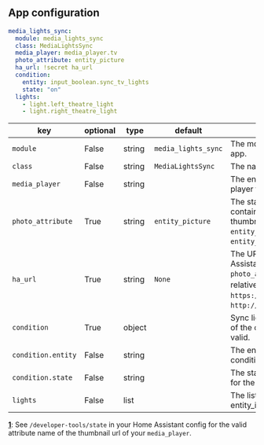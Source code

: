 ## App configuration

```yaml
media_lights_sync:
  module: media_lights_sync
  class: MediaLightsSync
  media_player: media_player.tv
  photo_attribute: entity_picture
  ha_url: !secret ha_url
  condition:
    entity: input_boolean.sync_tv_lights
    state: "on"
  lights:
    - light.left_theatre_light
    - light.right_theatre_light
```

| key                | optional | type   | default             | description                                                                                                                                                                                     |
| ------------------ | -------- | ------ | ------------------- | ----------------------------------------------------------------------------------------------------------------------------------------------------------------------------------------------- |
| `module`           | False    | string | `media_lights_sync` | The module name of the app.                                                                                                                                                                     |
| `class`            | False    | string | `MediaLightsSync`   | The name of the Class.                                                                                                                                                                          |
| `media_player`     | False    | string |                     | The entity_id of the media player to sync from.                                                                                                                                                 |
| `photo_attribute`  | True     | string | `entity_picture`    | The state attribute containing the url to the thumbnail. Examples: `entity_picture`, `entity_picture_local`.                                                                                    |
| `ha_url`           | True     | string | `None`              | The URL to your Home Assistant. Only useful if `photo_attribute` is a relative URL<sup id="ha-url">[1](#ha-url-note)</sup>. Examples: `https://my-ha.duckdns.org`, `http://192.168.1.123:8123`. |
| `condition`        | True     | object |                     | Sync lights only if the state of the condition entity is valid.                                                                                                                                 |
| `condition.entity` | False    | string |                     | The entity_id of the condition.                                                                                                                                                                 |
| `condition.state`  | False    | string |                     | The state to match in order for the lights to sync.                                                                                                                                             |
| `lights`           | False    | list   |                     | The list of all the lights entity_id to sync to.                                                                                                                                                |

<b id="ha-url-note">[1](#ha-url)</b>: See `/developer-tools/state` in your Home Assistant config for the valid attribute name of the thumbnail url of your `media_player`.
